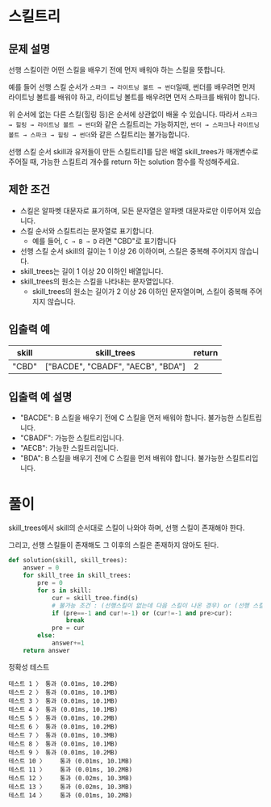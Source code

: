 # 스킬트리
## 문제 설명
선행 스킬이란 어떤 스킬을 배우기 전에 먼저 배워야 하는 스킬을 뜻합니다.

예를 들어 선행 스킬 순서가 `스파크 → 라이트닝 볼트 → 썬더`일때, 썬더를 배우려면 먼저 라이트닝 볼트를 배워야 하고, 라이트닝 볼트를 배우려면 먼저 스파크를 배워야 합니다.

위 순서에 없는 다른 스킬(힐링 등)은 순서에 상관없이 배울 수 있습니다. 따라서 `스파크 → 힐링 → 라이트닝 볼트 → 썬더`와 같은 스킬트리는 가능하지만, `썬더 → 스파크`나 `라이트닝 볼트 → 스파크 → 힐링 → 썬더`와 같은 스킬트리는 불가능합니다.

선행 스킬 순서 skill과 유저들이 만든 스킬트리1를 담은 배열 skill_trees가 매개변수로 주어질 때, 가능한 스킬트리 개수를 return 하는 solution 함수를 작성해주세요.

## 제한 조건
- 스킬은 알파벳 대문자로 표기하며, 모든 문자열은 알파벳 대문자로만 이루어져 있습니다.
- 스킬 순서와 스킬트리는 문자열로 표기합니다.
  - 예를 들어, `C → B → D` 라면 "CBD"로 표기합니다
- 선행 스킬 순서 skill의 길이는 1 이상 26 이하이며, 스킬은 중복해 주어지지 않습니다.
- skill_trees는 길이 1 이상 20 이하인 배열입니다.
- skill_trees의 원소는 스킬을 나타내는 문자열입니다.
  - skill_trees의 원소는 길이가 2 이상 26 이하인 문자열이며, 스킬이 중복해 주어지지 않습니다.
## 입출력 예
|skill|skill_trees|return|
|---|---|---|
|"CBD"|["BACDE", "CBADF", "AECB", "BDA"]|2|
## 입출력 예 설명
- "BACDE": B 스킬을 배우기 전에 C 스킬을 먼저 배워야 합니다. 불가능한 스킬트립니다.
- "CBADF": 가능한 스킬트리입니다.
- "AECB": 가능한 스킬트리입니다.
- "BDA": B 스킬을 배우기 전에 C 스킬을 먼저 배워야 합니다. 불가능한 스킬트리입니다.
# 풀이
skill_trees에서 skill의 순서대로 스킬이 나와야 하며, 선행 스킬이 존재해야 한다.

그리고, 선행 스킬들이 존재해도 그 이후의 스킬은 존재하지 않아도 된다.
```python
def solution(skill, skill_trees):
    answer = 0
    for skill_tree in skill_trees:
        pre = 0
        for s in skill:
            cur = skill_tree.find(s)
            # 불가능 조건 : (선행스킬이 없는데 다음 스킬이 나온 경우) or (선행 스킬보다 다음 스킬이 먼저 나온 경우)
            if (pre==-1 and cur!=-1) or (cur!=-1 and pre>cur):
                break
            pre = cur
        else:
            answer+=1
    return answer
```
정확성  테스트
```
테스트 1 〉	통과 (0.01ms, 10.2MB)
테스트 2 〉	통과 (0.01ms, 10.1MB)
테스트 3 〉	통과 (0.01ms, 10.1MB)
테스트 4 〉	통과 (0.01ms, 10.1MB)
테스트 5 〉	통과 (0.01ms, 10.2MB)
테스트 6 〉	통과 (0.01ms, 10.2MB)
테스트 7 〉	통과 (0.01ms, 10.3MB)
테스트 8 〉	통과 (0.01ms, 10.1MB)
테스트 9 〉	통과 (0.01ms, 10.2MB)
테스트 10 〉	통과 (0.01ms, 10.1MB)
테스트 11 〉	통과 (0.01ms, 10.2MB)
테스트 12 〉	통과 (0.02ms, 10.3MB)
테스트 13 〉	통과 (0.02ms, 10.3MB)
테스트 14 〉	통과 (0.01ms, 10.2MB)
```
